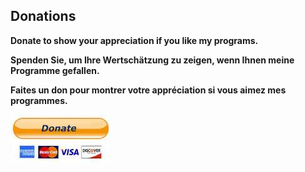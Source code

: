 ## Donations

**Donate to show your appreciation if you like my programs.**

**Spenden Sie, um Ihre Wertschätzung zu zeigen, wenn Ihnen meine Programme gefallen.**

**Faites un don pour montrer votre appréciation si vous aimez mes programmes.**

[![Donate](../images/donate.jpg)](https://albar965.github.io/donate.html)

